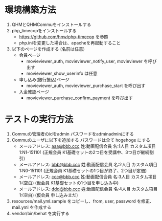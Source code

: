 # 環境構築方法

  1. QHMとQHMCommuをインストールする
  2. php_timecopをインストールする
     + https://github.com/hnw/php-timecop を参照
     + php.iniを変更した場合は、apacheを再起動すること
  3. 以下のページを作成する (名前は任意)
     + 会員ページ
       - movieviewer_auth, movieviewer_notify_user, movieviewer を呼び出す
       - movieviewer_show_userinfo は任意
     + 申し込み(銀行振込)ページ
       - movieviewer_auth, movieviewer_purchase_start を呼び出す
     + 入金確認ページ
       - movieviewer_purchase_confirm_payment を呼び出す

# テストの実行方法

  1. Commuの管理者のidをadmin パスワードをadminadminにする
  2. Commuのユーザに以下を追加する パスワードは全て hogehoge にする
     + メールアドレス: aaa@bbb.ccc 姓:動画配信会員 名:1人目 カスタム項目1:N1-151101 (正規会員 K1基礎セットの2つ目を受講中、3つ目が継続割引)
     + メールアドレス: bbb@bbb.ccc 姓:動画配信会員 名:2人目 カスタム項目1:N0-151101 (正規会員 K1基礎セットの1つ目が終了、2つ目が定価)
     + メールアドレス: ccc@bbb.ccc 姓:動画配信会員 名:3人目 カスタム項目1:(空白)     (仮会員 K1基礎セットの1つ目を申し込み中)
     + メールアドレス: ddd@bbb.ccc 姓:動画配信会員 名:4人目 カスタム項目1:(空白)     (仮会員 申し込みまだ)
  4. resources/mail.yml.sample をコピーし、from, user, password を修正、mail.yml を作成する
  3. vendor/bin/behat を実行する